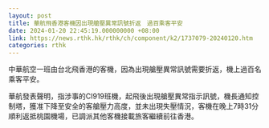 ```yaml
---
layout: post
title: 華航飛香港客機因出現艙壓異常訊號折返　過百乘客平安
date: 2024-01-20 22:45:19.000000000 +08:00
link: https://news.rthk.hk/rthk/ch/component/k2/1737079-20240120.htm
categories: rthk
---
```


中華航空一班由台北飛香港的客機，因為出現艙壓異常訊號需要折返，機上過百名乘客平安。

華航發表聲明，指涉事的CI919班機，起飛後出現艙壓異常指示訊號，機長通知控制塔，獲准下降至安全的客艙壓力高度，並未出現失壓情況，客機在晚上7時31分順利返抵桃園機場，已調派其他客機接載旅客繼續前往香港。
